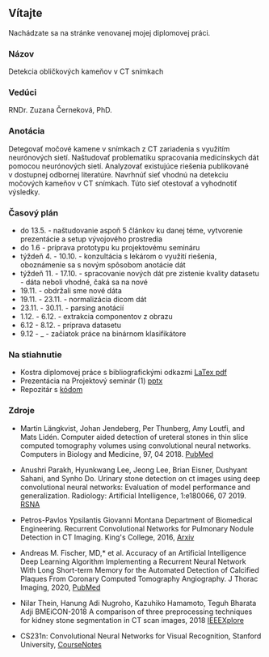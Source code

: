 ## <a name="about"></a>Vítajte

Nachádzate sa na stránke venovanej mojej diplomovej práci.

### Názov

 Detekcia obličkových kameňov v CT snímkach

### Vedúci
RNDr. Zuzana Černeková, PhD.

### Anotácia

Detegovať močové kamene v snímkach z CT zariadenia s využitím neurónových sietí. Naštudovať problematiku spracovania medicínskych dát pomocou neurónových sietí. Analyzovať existujúce riešenia publikované v dostupnej odbornej literatúre. Navrhnúť sieť vhodnú na detekciu močových kameňov v CT snímkach. Túto sieť otestovať a vyhodnotiť výsledky.


### Časový plán

* do 13.5. - naštudovanie aspoň 5 článkov ku danej téme, vytvorenie prezentácie a setup vývojového prostredia
* do 1.6 - príprava prototypu ku projektovému semináru
* týždeň 4. - 10.10. - konzultácia s lekárom o využití riešenia, oboznámenie sa s novým spôsobom anotácie dát
* týždeň 11. - 17.10. - spracovanie nových dát pre zistenie kvality datasetu - dáta neboli vhodné, čaká sa na nové
* 19.11. - obdržali sme nové dáta
* 19.11. - 23.11. - normalizácia dicom dát
* 23.11. - 30.11. - parsing anotácií
* 1.12. - 6.12. - extrakcia componentov z obrazu
* 6.12 - 8.12. - príprava datasetu
* 9.12 - _ - začiatok práce na binárnom klasifikátore

### Na stiahnutie
* Kostra diplomovej práce s bibliografickými odkazmi [LaTex pdf](kostra.pdf)
* Prezentácia na Projektový seminár (1) [pptx](prezentacia_seminar1.pptx)
* Repozitár s [kódom](https://github.com/janaoravcova/diploma_thesis)

### Zdroje

* Martin Längkvist, Johan Jendeberg, Per Thunberg, Amy Loutfi, and Mats Lidén. Computer aided detection of ureteral stones in thin slice computed tomography volumes using convolutional neural networks. Computers in Biology and Medicine, 97, 04 2018. [PubMed](https://pubmed.ncbi.nlm.nih.gov/29730498/)

* Anushri Parakh, Hyunkwang Lee, Jeong Lee, Brian Eisner, Dushyant Sahani, and Synho Do. Urinary stone detection on ct images using deep convolutional neural networks: Evaluation of model performance and generalization. Radiology: Artificial Intelligence, 1:e180066, 07 2019. [RSNA](https://pubs.rsna.org/doi/full/10.1148/ryai.2019180066)

* Petros-Pavlos Ypsilantis Giovanni Montana Department of Biomedical Engineering. Recurrent Convolutional Networks for Pulmonary Nodule Detection in CT Imaging. King's College, 2016, [Arxiv](https://arxiv.org/pdf/1609.09143.pdf)

* Andreas M. Fischer, MD,* et al. Accuracy of an Artificial Intelligence Deep Learning Algorithm Implementing a Recurrent Neural Network With Long Short-term Memory for the Automated Detection of Calcified Plaques From Coronary Computed Tomography Angiography. J Thorac Imaging, 2020, [PubMed](https://pubmed.ncbi.nlm.nih.gov/32168163/)

* Nilar Thein, Hanung Adi Nugroho, Kazuhiko Hamamoto, Teguh Bharata Adji BMEiCON-2018 A comparison of three preprocessing techniques for
kidney stone segmentation in CT scan images, 2018 [IEEEXplore](https://ieeexplore.ieee.org/abstract/document/8609996)

* CS231n: Convolutional Neural Networks for Visual Recognition, Stanford University, [CourseNotes](http://cs231n.stanford.edu/)
